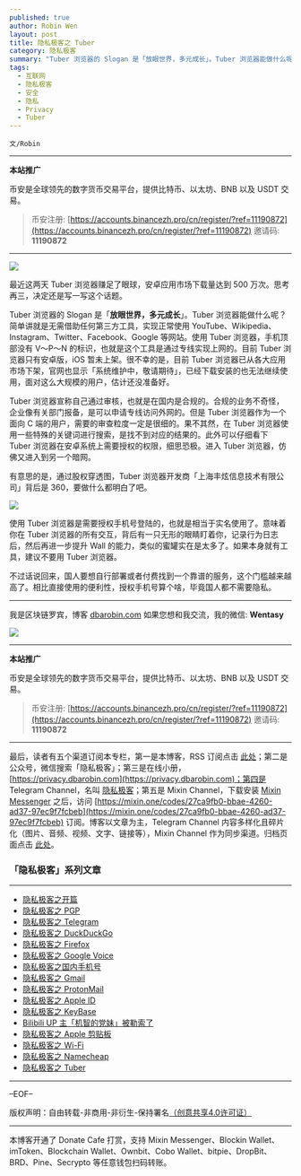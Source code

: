 ```yaml
---
published: true
author: Robin Wen
layout: post
title: 隐私极客之 Tuber
category: 隐私极客
summary: "Tuber 浏览器的 Slogan 是「放眼世界，多元成长」。Tuber 浏览器能做什么呢？简单讲就是无需借助任何第三方工具，实现正常使用 YouTube、Wikipedia、Instagram、Twitter、Facebook、Google 等网站。使用 Tuber 浏览器，手机顶部没有 V～P～N 的标识，也就是这个工具是通过专线实现上网的。目前 Tuber 浏览器只有安卓版，iOS 暂未上架。很不幸的是，目前 Tuber 浏览器已从各大应用市场下架，官网也显示「系统维护中，敬请期待」，已经下载安装的也无法继续使用，面对这么大规模的用户，估计还没准备好。"
tags:
  - 互联网
  - 隐私极客
  - 安全
  - 隐私
  - Privacy
  - Tuber
---
```


`文/Robin`

***

**本站推广**

币安是全球领先的数字货币交易平台，提供比特币、以太坊、BNB 以及 USDT 交易。

> 币安注册: [https://accounts.binancezh.pro/cn/register/?ref=11190872](https://accounts.binancezh.pro/cn/register/?ref=11190872)
> 邀请码: **11190872**

***

![](https://cdn.dbarobin.com/56daioa.png)

最近这两天 Tuber 浏览器赚足了眼球，安卓应用市场下载量达到 500 万次。思考再三，决定还是写一写这个话题。

Tuber 浏览器的 Slogan 是「**放眼世界，多元成长**」。Tuber 浏览器能做什么呢？简单讲就是无需借助任何第三方工具，实现正常使用 YouTube、Wikipedia、Instagram、Twitter、Facebook、Google 等网站。使用 Tuber 浏览器，手机顶部没有 V～P～N 的标识，也就是这个工具是通过专线实现上网的。目前 Tuber 浏览器只有安卓版，iOS 暂未上架。很不幸的是，目前 Tuber 浏览器已从各大应用市场下架，官网也显示「系统维护中，敬请期待」，已经下载安装的也无法继续使用，面对这么大规模的用户，估计还没准备好。

Tuber 浏览器宣称自己通过审核，也就是在国内是合规的。合规的业务不奇怪，企业像有关部门报备，是可以申请专线访问外网的。但是 Tuber 浏览器作为一个面向 C 端的用户，需要的审查粒度一定是很细的。果不其然，在 Tuber 浏览器使用一些特殊的关键词进行搜索，是找不到对应的结果的。此外可以仔细看下 Tuber 浏览器在安卓系统上需要授权的权限，细思恐极。进入 Tuber 浏览器，仿佛又进入到另一个暗网。

有意思的是，通过股权穿透图，Tuber 浏览器开发商「上海丰炫信息技术有限公司」背后是 360，要做什么都明白了吧。

![](https://cdn.dbarobin.com/cf9gtek.png)

使用 Tuber 浏览器是需要授权手机号登陆的，也就是相当于实名使用了。意味着你在 Tuber 浏览器的所有交互，背后有一只无形的眼睛盯着你，记录行为日志后，然后再进一步提升 Wall 的能力，类似的蜜罐实在是太多了。如果本身就有工具，建议不要用 Tuber 浏览器。

不过话说回来，国人要想自行部署或者付费找到一个靠谱的服务，这个门槛越来越高了。相比直接使用的便利性，授权手机号算个啥，毕竟国人都不需要隐私。

***

我是区块链罗宾，博客 [dbarobin.com](https://dbarobin.com/)
如果您想和我交流，我的微信: **Wentasy**

![](https://cdn.dbarobin.com/u4oonoo.png)

***

**本站推广**

币安是全球领先的数字货币交易平台，提供比特币、以太坊、BNB 以及 USDT 交易。

> 币安注册: [https://accounts.binancezh.pro/cn/register/?ref=11190872](https://accounts.binancezh.pro/cn/register/?ref=11190872)
> 邀请码: **11190872**

***

最后，读者有五个渠道订阅本专栏，第一是本博客，RSS 订阅点击 [此处](https://dbarobin.com/feed.xml)；第二是公众号，微信搜索「隐私极客」；第三是在线小册，[https://privacy.dbarobin.com](https://privacy.dbarobin.com)；第四是 Telegram Channel，名叫 [隐私极客](https://t.me/privacygeek)；第五是 Mixin Channel，下载安装 [Mixin Messenger](https://mixin.one/messenger) 之后，访问 [https://mixin.one/codes/27ca9fb0-bbae-4260-ad37-97ec9f7fcbeb](https://mixin.one/codes/27ca9fb0-bbae-4260-ad37-97ec9f7fcbeb) 订阅。博客以文章为主，Telegram Channel 内容多样化且碎片化（图片、音频、视频、文字、链接等），Mixin Channel 作为同步渠道。归档页面点击 [此处](https://dbarobin.com/privacy/)。

### 「隐私极客」系列文章
***

* [隐私极客之开篇](https://dbarobin.com/2019/04/14/privacy-geek-prologue/)
* [隐私极客之 PGP](https://dbarobin.com/2019/05/02/privacy-geek-pgp/)
* [隐私极客之 Telegram](https://dbarobin.com/2019/05/14/privacy-geek-telegram/)
* [隐私极客之 DuckDuckGo](https://dbarobin.com/2019/06/07/privacy-geek-duckduckgo/)
* [隐私极客之 Firefox](https://dbarobin.com/2019/07/21/privacy-geek-firefox/)
* [隐私极客之 Google Voice](https://dbarobin.com/2019/08/10/privacy-geek-google-voice/)
* [隐私极客之国内手机号](https://dbarobin.com/2019/08/18/privacy-geek-mobile/)
* [隐私极客之 Gmail](https://dbarobin.com/2019/10/01/privacy-geek-gmail/)
* [隐私极客之 ProtonMail](https://dbarobin.com/2019/10/13/privacy-geek-protonmail/)
* [隐私极客之 Apple ID](https://dbarobin.com/2019/10/20/privacy-geek-appleid/)
* [隐私极客之 KeyBase](https://dbarobin.com/2020/04/24/privacy-geek-keybase/)
* [Bilibili UP 主「机智的党妹」被勒索了](https://dbarobin.com/2020/05/12/bilibili-up-blackmail/)
* [隐私极客之 Apple 剪贴板](https://dbarobin.com/2020/07/10/apple-clipboard/)
* [隐私极客之 Wi-Fi](https://dbarobin.com/2020/07/15/wifi/)
* [隐私极客之 Namecheap](https://dbarobin.com/2020/07/23/namecheap/)
* [隐私极客之 Tuber](https://dbarobin.com/2020/10/10/tuber/)

***

–EOF–

版权声明：自由转载-非商用-非衍生-保持署名<a href="http://creativecommons.org/licenses/by-nc-nd/4.0/deed.zh" target="_blank">（创意共享4.0许可证）</a>

***

本博客开通了 Donate Cafe 打赏，支持 Mixin Messenger、Blockin Wallet、imToken、Blockchain Wallet、Ownbit、Cobo Wallet、bitpie、DropBit、BRD、Pine、Secrypto 等任意钱包扫码转账。

<center>
    <div class="--donate-button"
         data-button-id="f8b9df0d-af9a-460d-8258-d3f435445075"
    ></div>
</center>
